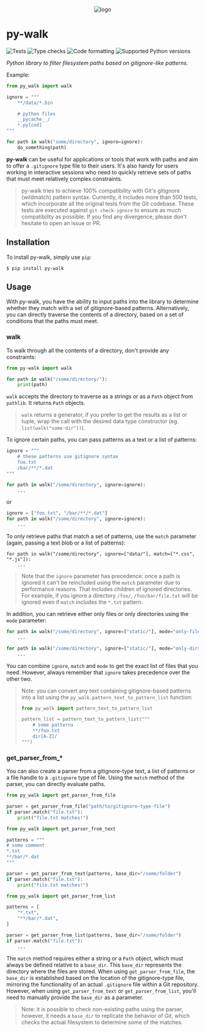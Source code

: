 <p align="center">
    <img src="https://raw.githubusercontent.com/pacha/py-walk/main/docs/logo-header.png" alt="logo">
</p>

py-walk
=======

![Tests](https://github.com/pacha/py-walk/actions/workflows/tests.yaml/badge.svg)
![Type checks](https://github.com/pacha/py-walk/actions/workflows/type-checks.yaml/badge.svg)
![Code formatting](https://github.com/pacha/py-walk/actions/workflows/code-formatting.yaml/badge.svg)
![Supported Python versions](https://img.shields.io/pypi/pyversions/py-walk.svg)

_Python library to filter filesystem paths based on gitignore-like patterns._

Example:
```python
from py_walk import walk

ignore = """
    **/data/*.bin

    # python files
    __pycache__/
    *.py[cod]
"""

for path in walk("some/directory", ignore=ignore):
    do_something(path)
```

**py-walk** can be useful for applications or tools that work with paths and aim to
offer a `.gitignore` type file to their users. It's also handy for users working
in interactive sessions who need to quickly retrieve sets of paths that must
meet relatively complex constraints.

> py-walk tries to achieve 100% compatibility with Git's gitignore (wildmatch)
> pattern syntax. Currently, it includes more than 500 tests, which incorporate
> all the original tests from the Git codebase. These tests are executed against
> `git check-ignore` to ensure as much compatibility as possible. If you find
> any divergence, please don't hesitate to open an issue or PR.

## Installation

To install py-walk, simply use `pip`:
```shell
$ pip install py-walk
```

## Usage

With py-walk, you have the ability to input paths into the library to determine
whether they match with a set of gitignore-based patterns. Alternatively, you
can directly traverse the contents of a directory, based on a set of conditions
that the paths must meet.

### walk

To walk through all the contents of a directory, don't provide any constraints:
```python
from py-walk import walk

for path in walk("/some/directory/"):
    print(path)
```
`walk` accepts the directory to traverse as a strings or as a `Path` object from
`pathlib`. It returns `Path` objects.

> `walk` returns a generator, if you prefer to get the results as a list or
> tuple, wrap the call with the desired data type constructor
> (eg. `list(walk("some-dir"))`).

To ignore certain paths, you can pass patterns as a text or a list of patterns:
```python
ignore = """
    # these patterns use gitignore syntax
    foo.txt
    /bar/**/*.dat
"""

for path in walk("/some/directory", ignore=ignore):
    ...
```
or
```python
ignore = ["foo.txt", "/bar/**/*.dat"]
for path in walk("/some/directory", ignore=ignore):
    ...
```

To only retrieve paths that match a set of patterns, use the `match` parameter
(again, passing a text blob or a list of patterns):
```
for path in walk("/some/directory", ignore=["data/"], match=["*.css", "*.js"]):
    ...
```
> Note that the `ignore` parameter has precedence: once a path is ignored it
> can't be reincluded using the `match` parameter due to performance reasons.
> That includes children of ignored directories. For example, if you ignore
> a directory `/foo/`, `/foo/bar/file.txt` will be ignored even if `match`
> includes the `*.txt` pattern.

In addition, you can retrieve either only files or only directories using the
`mode` parameter:
```python
for path in walk("/some/directory", ignore=["static/"], mode="only-files"):
    ...
```
```python
for path in walk("/some/directory", ignore=["static/"], mode="only-dirs"):
    ...
```

You can combine `ignore`, `match` and `mode` to get the exact list of files
that you need. However, always remember that `ignore` takes precedence over the
other two.

> Note: you can convert any text containing gitignore-based patterns into a list using
> the `py_walk.pattern_text_to_pattern_list` function:
> ```python
> from py_walk import pattern_text_to_pattern_list
>
> pattern_list = pattern_text_to_pattern_list("""
>     # some patterns
>     **/foo.txt
>     dir[A-Z]/
> """)

### get_parser_from_*

You can also create a parser from a gitignore-type text, a list of patterns or
a file handle to a `.gitignore` type of file. Using the `match` method of the
parser, you can directly evaluate paths.

```python
from py_walk import get_parser_from_file

parser = get_parser_from_file("path/to/gitignore-type-file")
if parser.match("file.txt"):
    print("file.txt matches!")
```

```python
from py_walk import get_parser_from_text

patterns = """
# some comment
*.txt
**/bar/*.dat
"""

parser = get_parser_from_text(patterns, base_dir="/some/folder")
if parser.match("file.txt"):
    print("file.txt matches!")
```

```python
from py_walk import get_parser_from_list

patterns = [
    "*.txt",
    "**/bar/*.dat",
]

parser = get_parser_from_list(patterns, base_dir="/some/folder")
if parser.match("file.txt"):
    ...
```

The `match` method requires either a string or a `Path` object, which must
always be defined relative to a `base_dir`. This `base_dir` represents the
directory where the files are stored. When using `get_parser_from_file`, the
`base_dir` is established based on the location of the gitignore-type file,
mirroring the functionality of an actual `.gitignore` file within a Git
repository. However, when using `get_parser_from_text` or
`get_parser_from_list`, you'll need to manually provide the `base_dir` as a
parameter.

> Note: it is possible to check non-existing paths using the parser,
> however, it needs a `base_dir` to replicate the behavior of Git,
> which checks the actual filesystem to determine some of the matches.
